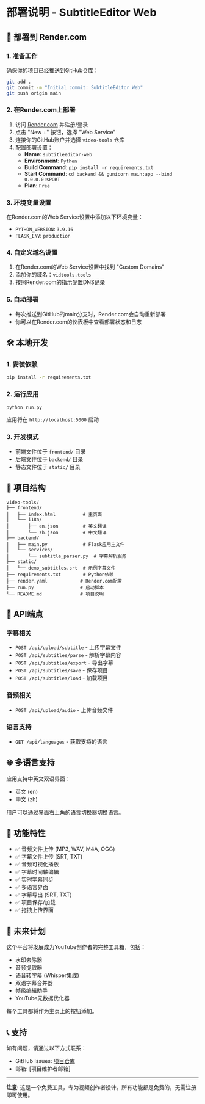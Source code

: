 # 部署说明 - SubtitleEditor Web

## 🚀 部署到 Render.com

### 1. 准备工作

确保你的项目已经推送到GitHub仓库：
```bash
git add .
git commit -m "Initial commit: SubtitleEditor Web"
git push origin main
```

### 2. 在Render.com上部署

1. 访问 [Render.com](https://render.com) 并注册/登录
2. 点击 "New +" 按钮，选择 "Web Service"
3. 连接你的GitHub账户并选择 `video-tools` 仓库
4. 配置部署设置：
   - **Name**: `subtitleeditor-web`
   - **Environment**: `Python`
   - **Build Command**: `pip install -r requirements.txt`
   - **Start Command**: `cd backend && gunicorn main:app --bind 0.0.0.0:$PORT`
   - **Plan**: `Free`

### 3. 环境变量设置

在Render.com的Web Service设置中添加以下环境变量：
- `PYTHON_VERSION`: `3.9.16`
- `FLASK_ENV`: `production`

### 4. 自定义域名设置

1. 在Render.com的Web Service设置中找到 "Custom Domains"
2. 添加你的域名：`vidtools.tools`
3. 按照Render.com的指示配置DNS记录

### 5. 自动部署

- 每次推送到GitHub的main分支时，Render.com会自动重新部署
- 你可以在Render.com的仪表板中查看部署状态和日志

## 🛠️ 本地开发

### 1. 安装依赖

```bash
pip install -r requirements.txt
```

### 2. 运行应用

```bash
python run.py
```

应用将在 `http://localhost:5000` 启动

### 3. 开发模式

- 前端文件位于 `frontend/` 目录
- 后端文件位于 `backend/` 目录
- 静态文件位于 `static/` 目录

## 📁 项目结构

```
video-tools/
├── frontend/
│   ├── index.html          # 主页面
│   └── i18n/
│       ├── en.json         # 英文翻译
│       └── zh.json         # 中文翻译
├── backend/
│   ├── main.py             # Flask应用主文件
│   └── services/
│       └── subtitle_parser.py  # 字幕解析服务
├── static/
│   └── demo_subtitles.srt  # 示例字幕文件
├── requirements.txt        # Python依赖
├── render.yaml            # Render.com配置
├── run.py                 # 启动脚本
└── README.md              # 项目说明
```

## 🔧 API端点

### 字幕相关
- `POST /api/upload/subtitle` - 上传字幕文件
- `POST /api/subtitles/parse` - 解析字幕内容
- `POST /api/subtitles/export` - 导出字幕
- `POST /api/subtitles/save` - 保存项目
- `POST /api/subtitles/load` - 加载项目

### 音频相关
- `POST /api/upload/audio` - 上传音频文件

### 语言支持
- `GET /api/languages` - 获取支持的语言

## 🌐 多语言支持

应用支持中英文双语界面：
- 英文 (en)
- 中文 (zh)

用户可以通过界面右上角的语言切换器切换语言。

## 📝 功能特性

- ✅ 音频文件上传 (MP3, WAV, M4A, OGG)
- ✅ 字幕文件上传 (SRT, TXT)
- ✅ 音频可视化播放
- ✅ 字幕时间轴编辑
- ✅ 实时字幕同步
- ✅ 多语言界面
- ✅ 字幕导出 (SRT, TXT)
- ✅ 项目保存/加载
- ✅ 拖拽上传界面

## 🔮 未来计划

这个平台将发展成为YouTube创作者的完整工具箱，包括：
- 水印去除器
- 音频提取器
- 语音转字幕 (Whisper集成)
- 双语字幕合并器
- 帧级编辑助手
- YouTube元数据优化器

每个工具都将作为主页上的按钮添加。

## 📞 支持

如有问题，请通过以下方式联系：
- GitHub Issues: [项目仓库](https://github.com/xiexin0516-collab/video-tools)
- 邮箱: [项目维护者邮箱]

---

**注意**: 这是一个免费工具，专为视频创作者设计。所有功能都是免费的，无需注册即可使用。
